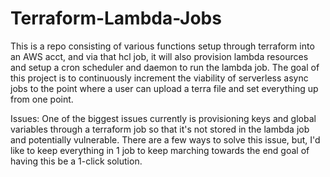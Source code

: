 # Terraform-Lambda-Jobs

This is a repo consisting of various functions setup through terraform into an AWS acct, and via that hcl job, it will also provision lambda resources and setup a cron scheduler and daemon to run the lambda job. The goal of this project is to continuously increment the viability of serverless async jobs to the point where a user can upload a terra file and set everything up from one point.

Issues:
One of the biggest issues currently is provisioning keys and global variables through a terraform job so that it's not stored in the lambda job and potentially vulnerable. There are a few ways to solve this issue, but, I'd like to keep everything in 1 job to keep marching towards the end goal of having this be a 1-click solution.
